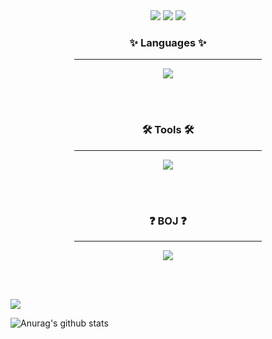<div align="center">
<img src="https://img.shields.io/badge/Java-007396?style=flat-square&logo=Java&logoColor=white"/>
<img src="https://img.shields.io/badge/IntelliJ%20IDEA-000000?style=flat&logo=IntelliJ Idea&logoColor=white"/>
<img src="http://mazassumnida.wtf/api/v2/generate_badge?boj=dlrlejr1"/>
</div>


<h3 align="center">✨ Languages ✨</h3>
<div align="center">
	<hr width="300px;"/>
  	<img src="https://img.shields.io/badge/Java-007396?style=flat-square&logo=Java&logoColor=white"/>
</div>

<br/><br/>

<h3 align="center">🛠 Tools 🛠</h3>
<div align=center>
	<hr width="300px;"/>
	<img src="https://img.shields.io/badge/IntelliJ%20IDEA-000000?style=flat&logo=IntelliJ Idea&logoColor=white"/>
</div>

<br/><br/>

<h3 align="center">❓ BOJ ❓</h3>
<div align="center">
	<hr width="300px;"/>
	<img src="http://mazassumnida.wtf/api/v2/generate_badge?boj=dlrlejr1"/>
</div>

<br/><br/>


<img src="http://mazandi.herokuapp.com/api?handle={dlrlejr1}&theme=warm"/>


![Anurag's github stats](https://github-readme-stats.vercel.app/api?username=lkdcodes&show_icons=true&theme=tokyonight)
